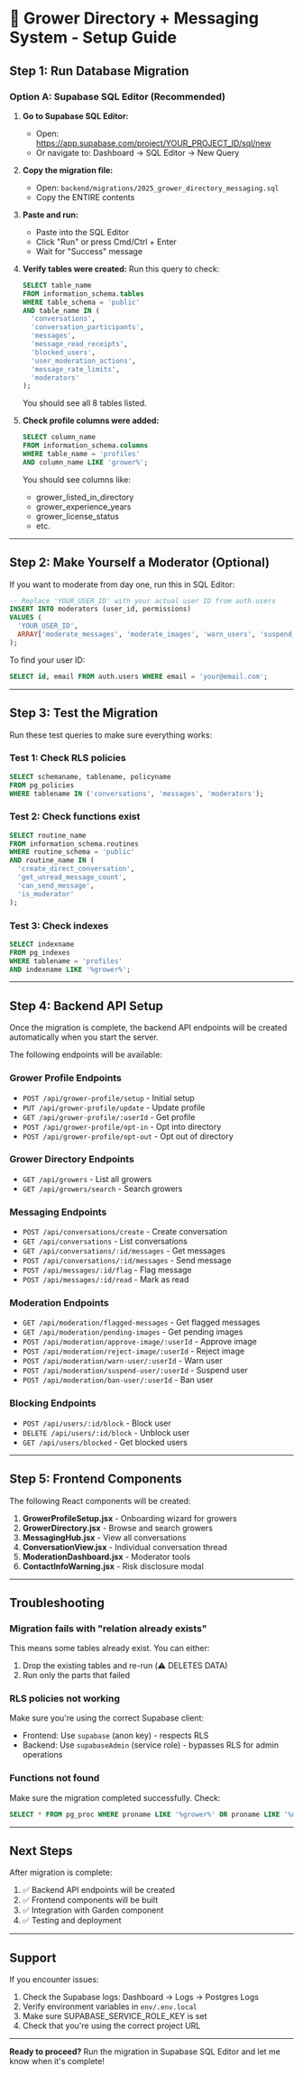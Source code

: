 # 🌱 Grower Directory + Messaging System - Setup Guide

## Step 1: Run Database Migration

### Option A: Supabase SQL Editor (Recommended)

1. **Go to Supabase SQL Editor:**
   - Open: https://app.supabase.com/project/YOUR_PROJECT_ID/sql/new
   - Or navigate to: Dashboard → SQL Editor → New Query

2. **Copy the migration file:**
   - Open: `backend/migrations/2025_grower_directory_messaging.sql`
   - Copy the ENTIRE contents

3. **Paste and run:**
   - Paste into the SQL Editor
   - Click "Run" or press Cmd/Ctrl + Enter
   - Wait for "Success" message

4. **Verify tables were created:**
   Run this query to check:
   ```sql
   SELECT table_name 
   FROM information_schema.tables 
   WHERE table_schema = 'public' 
   AND table_name IN (
     'conversations',
     'conversation_participants',
     'messages',
     'message_read_receipts',
     'blocked_users',
     'user_moderation_actions',
     'message_rate_limits',
     'moderators'
   );
   ```
   
   You should see all 8 tables listed.

5. **Check profile columns were added:**
   ```sql
   SELECT column_name 
   FROM information_schema.columns 
   WHERE table_name = 'profiles' 
   AND column_name LIKE 'grower%';
   ```
   
   You should see columns like:
   - grower_listed_in_directory
   - grower_experience_years
   - grower_license_status
   - etc.

---

## Step 2: Make Yourself a Moderator (Optional)

If you want to moderate from day one, run this in SQL Editor:

```sql
-- Replace 'YOUR_USER_ID' with your actual user ID from auth.users
INSERT INTO moderators (user_id, permissions)
VALUES (
  'YOUR_USER_ID',
  ARRAY['moderate_messages', 'moderate_images', 'warn_users', 'suspend_users', 'ban_users']
);
```

To find your user ID:
```sql
SELECT id, email FROM auth.users WHERE email = 'your@email.com';
```

---

## Step 3: Test the Migration

Run these test queries to make sure everything works:

### Test 1: Check RLS policies
```sql
SELECT schemaname, tablename, policyname 
FROM pg_policies 
WHERE tablename IN ('conversations', 'messages', 'moderators');
```

### Test 2: Check functions exist
```sql
SELECT routine_name 
FROM information_schema.routines 
WHERE routine_schema = 'public' 
AND routine_name IN (
  'create_direct_conversation',
  'get_unread_message_count',
  'can_send_message',
  'is_moderator'
);
```

### Test 3: Check indexes
```sql
SELECT indexname 
FROM pg_indexes 
WHERE tablename = 'profiles' 
AND indexname LIKE '%grower%';
```

---

## Step 4: Backend API Setup

Once the migration is complete, the backend API endpoints will be created automatically when you start the server.

The following endpoints will be available:

### Grower Profile Endpoints
- `POST /api/grower-profile/setup` - Initial setup
- `PUT /api/grower-profile/update` - Update profile
- `GET /api/grower-profile/:userId` - Get profile
- `POST /api/grower-profile/opt-in` - Opt into directory
- `POST /api/grower-profile/opt-out` - Opt out of directory

### Grower Directory Endpoints
- `GET /api/growers` - List all growers
- `GET /api/growers/search` - Search growers

### Messaging Endpoints
- `POST /api/conversations/create` - Create conversation
- `GET /api/conversations` - List conversations
- `GET /api/conversations/:id/messages` - Get messages
- `POST /api/conversations/:id/messages` - Send message
- `POST /api/messages/:id/flag` - Flag message
- `POST /api/messages/:id/read` - Mark as read

### Moderation Endpoints
- `GET /api/moderation/flagged-messages` - Get flagged messages
- `GET /api/moderation/pending-images` - Get pending images
- `POST /api/moderation/approve-image/:userId` - Approve image
- `POST /api/moderation/reject-image/:userId` - Reject image
- `POST /api/moderation/warn-user/:userId` - Warn user
- `POST /api/moderation/suspend-user/:userId` - Suspend user
- `POST /api/moderation/ban-user/:userId` - Ban user

### Blocking Endpoints
- `POST /api/users/:id/block` - Block user
- `DELETE /api/users/:id/block` - Unblock user
- `GET /api/users/blocked` - Get blocked users

---

## Step 5: Frontend Components

The following React components will be created:

1. **GrowerProfileSetup.jsx** - Onboarding wizard for growers
2. **GrowerDirectory.jsx** - Browse and search growers
3. **MessagingHub.jsx** - View all conversations
4. **ConversationView.jsx** - Individual conversation thread
5. **ModerationDashboard.jsx** - Moderator tools
6. **ContactInfoWarning.jsx** - Risk disclosure modal

---

## Troubleshooting

### Migration fails with "relation already exists"
This means some tables already exist. You can either:
1. Drop the existing tables and re-run (⚠️ DELETES DATA)
2. Run only the parts that failed

### RLS policies not working
Make sure you're using the correct Supabase client:
- Frontend: Use `supabase` (anon key) - respects RLS
- Backend: Use `supabaseAdmin` (service role) - bypasses RLS for admin operations

### Functions not found
Make sure the migration completed successfully. Check:
```sql
SELECT * FROM pg_proc WHERE proname LIKE '%grower%' OR proname LIKE '%message%';
```

---

## Next Steps

After migration is complete:
1. ✅ Backend API endpoints will be created
2. ✅ Frontend components will be built
3. ✅ Integration with Garden component
4. ✅ Testing and deployment

---

## Support

If you encounter issues:
1. Check the Supabase logs: Dashboard → Logs → Postgres Logs
2. Verify environment variables in `env/.env.local`
3. Make sure SUPABASE_SERVICE_ROLE_KEY is set
4. Check that you're using the correct project URL

---

**Ready to proceed?** Run the migration in Supabase SQL Editor and let me know when it's complete!

